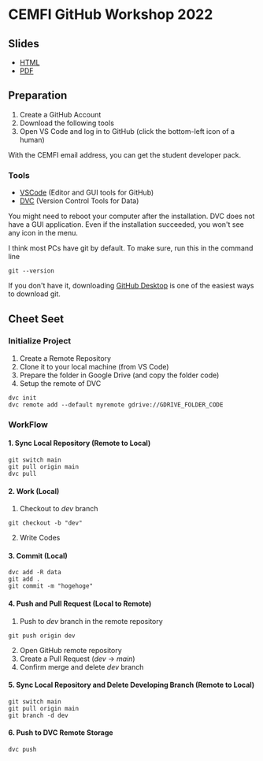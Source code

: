 # CEMFI GitHub Workshop 2022

## Slides
- [HTML](https://kazuyanagimoto.com/github-workshop2022/)
- [PDF](https://kazuyanagimoto.com/github-workshop2022/index.pdf)

## Preparation
1. Create a GitHub Account 
1. Download the following tools
1. Open VS Code and log in to GitHub (click the bottom-left icon of a human)

With the CEMFI email address, you can get the student developer pack.

### Tools
- [VSCode](https://code.visualstudio.com/) (Editor and GUI tools for GitHub)
- [DVC](https://dvc.org/) (Version Control Tools for Data)

You might need to reboot your computer after the installation.
DVC does not have a GUI application. 
Even if the installation succeeded, you won't see any icon in the menu.

I think most PCs have git by default. To make sure, run this in the command line
```{shell}
git --version
```

If you don't have it, downloading [GitHub Desktop](https://desktop.github.com/)
is one of the easiest ways to download git.


## Cheet Seet
### Initialize Project
1. Create a Remote Repository
1. Clone it to your local machine (from VS Code)
1. Prepare the folder in Google Drive (and copy the folder code)
1. Setup the remote of DVC

```
dvc init
dvc remote add --default myremote gdrive://GDRIVE_FOLDER_CODE
```

### WorkFlow
#### 1. Sync Local Repository (Remote to Local)
```
git switch main
git pull origin main
dvc pull
```
#### 2. Work (Local)
1. Checkout to _dev_ branch
```
git checkout -b "dev"
```
2. Write Codes
#### 3. Commit (Local)
```
dvc add -R data
git add .
git commit -m "hogehoge"
```
#### 4. Push and Pull Request (Local to Remote)
1. Push to _dev_ branch in the remote repository
```
git push origin dev
```
2. Open GitHub remote repository
3. Create a Pull Request (_dev_ -> _main_)
4. Confirm merge and delete _dev_ branch

#### 5. Sync Local Repository and Delete Developing Branch (Remote to Local)
```
git switch main
git pull origin main
git branch -d dev
```

#### 6. Push to DVC Remote Storage
```
dvc push
```